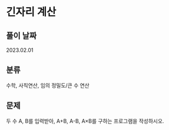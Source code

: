 # 긴자리 계산

## 풀이 날짜
2023.02.01

## 분류
수학, 사칙연산, 임의 정밀도/큰 수 연산

## 문제
두 수 A, B를 입력받아, A+B, A-B, A×B를 구하는 프로그램을 작성하시오.